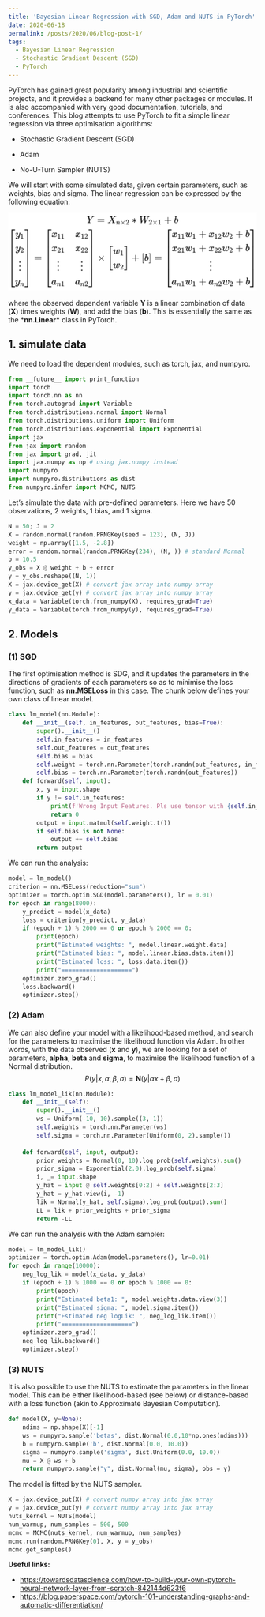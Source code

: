```yaml
---
title: 'Bayesian Linear Regression with SGD, Adam and NUTS in PyTorch'
date: 2020-06-18
permalink: /posts/2020/06/blog-post-1/
tags:
  - Bayesian Linear Regression
  - Stochastic Gradient Descent (SGD)
  - PyTorch
---
```


PyTorch has gained great popularity among industrial and scientific projects, and it provides a backend for many other packages or modules. It is also accompanied with very good documentation, tutorials, and conferences. This blog attempts to use PyTorch to fit a simple linear regression via three optimisation algorithms:

- Stochastic Gradient Descent (SGD)

- Adam

- No-U-Turn Sampler (NUTS)

We will start with some simulated data, given certain parameters, such as weights, bias and sigma. The linear regression can be expressed by the following equation:

  ![Matrix notations of a linear regression](https://raw.githubusercontent.com/JakeJing/jakejing.github.io/master/_posts/pics/lineareq.png)

where the observed dependent variable **Y** is a linear combination of data (**X**) times weights (**W**), and add the bias (**b**). This is essentially the same as the ***nn.Linear\*** class in PyTorch.

## 1. simulate data

We need to load the dependent modules, such as torch, jax, and numpyro.

```python
from __future__ import print_function
import torch
import torch.nn as nn
from torch.autograd import Variable
from torch.distributions.normal import Normal
from torch.distributions.uniform import Uniform
from torch.distributions.exponential import Exponential
import jax
from jax import random
from jax import grad, jit
import jax.numpy as np # using jax.numpy instead
import numpyro
import numpyro.distributions as dist
from numpyro.infer import MCMC, NUTS
```

Let’s simulate the data with pre-defined parameters. Here we have 50 observations, 2 weights, 1 bias, and 1 sigma.

```python
N = 50; J = 2
X = random.normal(random.PRNGKey(seed = 123), (N, J))
weight = np.array([1.5, -2.8])
error = random.normal(random.PRNGKey(234), (N, )) # standard Normal
b = 10.5
y_obs = X @ weight + b + error
y = y_obs.reshape((N, 1))
X = jax.device_get(X) # convert jax array into numpy array
y = jax.device_get(y) # convert jax array into numpy array
x_data = Variable(torch.from_numpy(X), requires_grad=True)
y_data = Variable(torch.from_numpy(y), requires_grad=True)
```

## 2. Models

### (1) SGD

The first optimisation method is SDG, and it updates the parameters in the directions of gradients of each parameters so as to minimise the loss function, such as **nn.MSELoss** in this case. The chunk below defines your own class of linear model.

```python
class lm_model(nn.Module):
    def __init__(self, in_features, out_features, bias=True):
        super().__init__()
        self.in_features = in_features
        self.out_features = out_features
        self.bias = bias
        self.weight = torch.nn.Parameter(torch.randn(out_features, in_features))
        self.bias = torch.nn.Parameter(torch.randn(out_features))
    def forward(self, input):
        x, y = input.shape
        if y != self.in_features:
            print(f'Wrong Input Features. Pls use tensor with {self.in_features} Input Features')
            return 0
        output = input.matmul(self.weight.t())
        if self.bias is not None:
            output += self.bias
        return output
```

We can run the analysis:

```python
model = lm_model()
criterion = nn.MSELoss(reduction="sum")
optimizer = torch.optim.SGD(model.parameters(), lr = 0.01)
for epoch in range(8000):
    y_predict = model(x_data) 
    loss = criterion(y_predict, y_data)
    if (epoch + 1) % 2000 == 0 or epoch % 2000 == 0:
        print(epoch)
        print("Estimated weights: ", model.linear.weight.data)
        print("Estimated bias: ", model.linear.bias.data.item())
        print("Estimated loss: ", loss.data.item())
        print("====================")
    optimizer.zero_grad()
    loss.backward()
    optimizer.step()
```

### (2) Adam

We can also define your model with a likelihood-based method, and search for the parameters to maximise the likelihood function via Adam. In other words, with the data observed (**x** and **y**), we are looking for a set of parameters, **alpha**, **beta** and **sigma**, to maximise the likelihood function of a Normal distribution.
$$
P(y | x, \alpha, \beta, \sigma)= \mathbf{N}\left(y | \alpha x + \beta , \sigma \right)
$$

```python
class lm_model_lik(nn.Module):
    def __init__(self):
        super().__init__()
        ws = Uniform(-10, 10).sample((3, 1))
        self.weights = torch.nn.Parameter(ws)
        self.sigma = torch.nn.Parameter(Uniform(0, 2).sample())
    
    def forward(self, input, output):
        prior_weights = Normal(0, 10).log_prob(self.weights).sum()
        prior_sigma = Exponential(2.0).log_prob(self.sigma)
        i, _= input.shape
        y_hat = input @ self.weights[0:2] + self.weights[2:3]
        y_hat = y_hat.view(i, -1)
        lik = Normal(y_hat, self.sigma).log_prob(output).sum()
        LL = lik + prior_weights + prior_sigma
        return -LL
```

We can run the analysis with the Adam sampler:

```python
model = lm_model_lik()
optimizer = torch.optim.Adam(model.parameters(), lr=0.01)
for epoch in range(10000):
    neg_log_lik = model(x_data, y_data)
    if (epoch + 1) % 1000 == 0 or epoch % 1000 == 0:
        print(epoch)
        print("Estimated beta1: ", model.weights.data.view(3))
        print("Estimated sigma: ", model.sigma.item())
        print("Estimated neg logLik: ", neg_log_lik.item())
        print("====================")
    optimizer.zero_grad()
    neg_log_lik.backward()
    optimizer.step()
```

### (3) NUTS

It is also possible to use the NUTS to estimate the parameters in the linear model. This can be either likelihood-based (see below) or distance-based with a loss function (akin to Approximate Bayesian Computation).

```python
def model(X, y=None):
    ndims = np.shape(X)[-1]
    ws = numpyro.sample('betas', dist.Normal(0.0,10*np.ones(ndims)))
    b = numpyro.sample('b', dist.Normal(0.0, 10.0))
    sigma = numpyro.sample('sigma', dist.Uniform(0.0, 10.0))
    mu = X @ ws + b
    return numpyro.sample("y", dist.Normal(mu, sigma), obs = y)
```

The model is fitted by the NUTS sampler.

```python
X = jax.device_put(X) # convert numpy array into jax array
y = jax.device_put(y) # convert numpy array into jax array
nuts_kernel = NUTS(model)
num_warmup, num_samples = 500, 500
mcmc = MCMC(nuts_kernel, num_warmup, num_samples)
mcmc.run(random.PRNGKey(0), X, y = y_obs)
mcmc.get_samples()
```

**Useful links:**

- https://towardsdatascience.com/how-to-build-your-own-pytorch-neural-network-layer-from-scratch-842144d623f6
- https://blog.paperspace.com/pytorch-101-understanding-graphs-and-automatic-differentiation/
